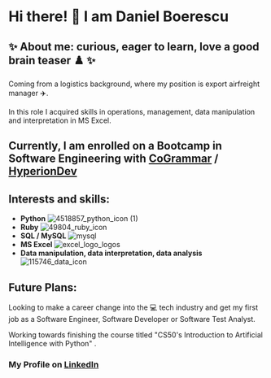 # Hi there! :wave: I am Daniel Boerescu

## ✨ About me: curious, eager to learn, love a good brain teaser :chess_pawn: ✨ 
Coming from a logistics background, where my position is export airfreight manager :airplane:.

In this role I acquired skills in operations, management, data manipulation and interpretation in MS Excel.

## Currently, I am enrolled on a Bootcamp in Software Engineering with [CoGrammar](https://skills.cogrammar.com/) / [HyperionDev](https://www.hyperiondev.com/)
## Interests and skills:
- __Python__ ![4518857_python_icon (1)](https://github.com/DANIEL-BOERESCU/DANIEL-BOERESCU/assets/164760774/c3834e13-c3a1-4b57-84c8-29b119eb236a)
- __Ruby__ ![49804_ruby_icon](https://github.com/DANIEL-BOERESCU/DANIEL-BOERESCU/assets/164760774/f935a1da-0d22-46e7-8315-fa12c267da2b)
- __SQL / MySQL__ ![mysql](https://github.com/DANIEL-BOERESCU/DANIEL-BOERESCU/assets/164760774/591c328a-6f3a-4d48-b6e6-83420bf22334)
- __MS Excel__ ![excel_logo_logos](https://github.com/DANIEL-BOERESCU/DANIEL-BOERESCU/assets/164760774/c0cd00d7-7bd4-4f55-b8ee-2f8bd61075df)
- __Data manipulation, data interpretation, data analysis__ ![115746_data_icon](https://github.com/DANIEL-BOERESCU/DANIEL-BOERESCU/assets/164760774/8cecb316-af50-4924-a2bd-12bab27874e9)

## Future Plans:
Looking to make a career change into the :computer: tech industry and get my first job as a Software Engineer, Software Developer or Software Test Analyst.

Working towards finishing the course titled "CS50's Introduction to Artificial Intelligence with Python" .


### My Profile on [LinkedIn](https://www.linkedin.com/in/daniel-boerescu-49b30411b/) 


